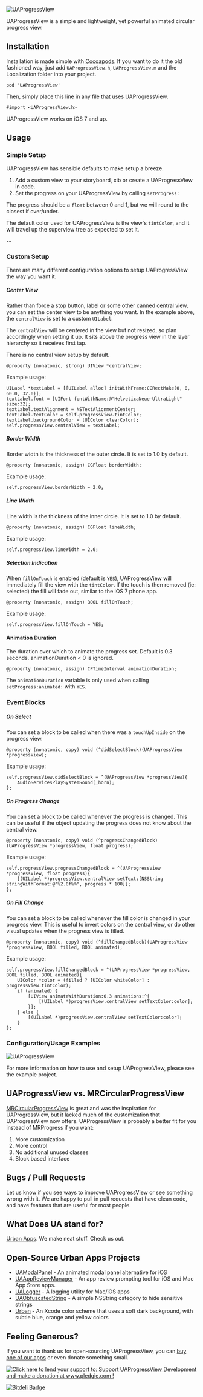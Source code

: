 ![UAProgressView](https://github.com/UrbanApps/UAProgressView/blob/master/Screens/UAProgressView.gif?raw=true "Example 1")

UAProgressView is a simple and lightweight, yet powerful animated circular progress view.

## Installation

Installation is made simple with [Cocoapods](http://cocoapods.org/). If you want to do it the old fashioned way, just add `UAProgressView.h`, `UAProgressView.m` and the Localization folder into your project.

    pod 'UAProgressView'

Then, simply place this line in any file that uses UAProgressView.

    #import <UAProgressView.h>

UAProgressView works on iOS 7 and up.
   
## Usage

### Simple Setup

UAProgressView has sensible defaults to make setup a breeze.

1. Add a custom view to your storyboard, xib or create a UAProgressView in code.
2. Set the progress on your UAProgressView by calling `setProgress:`

The progress should be a `float` between 0 and 1, but we will round to the closest if over/under.

The default color used for UAProgressView is the view's `tintColor`, and it will travel up the superview tree as expected to set it.

--
    
### Custom Setup

There are many different configuration options to setup UAProgressView the way you want it.


##### Center View

Rather than force a stop button, label or some other canned central view, you can set the center view to be anything you want. In the example above, the `centralView` is set to a custom `UILabel`.

The `centralView` will be centered in the view but not resized, so plan accordingly when setting it up. It sits above the progress view in the layer hierarchy so it receives first tap.

There is no central view setup by default.

    @property (nonatomic, strong) UIView *centralView;
Example usage:
 
	UILabel *textLabel = [[UILabel alloc] initWithFrame:CGRectMake(0, 0, 60.0, 32.0)];
	textLabel.font = [UIFont fontWithName:@"HelveticaNeue-UltraLight" size:32];
	textLabel.textAlignment = NSTextAlignmentCenter;
	textLabel.textColor = self.progressView.tintColor;
	textLabel.backgroundColor = [UIColor clearColor];
	self.progressView.centralView = textLabel;


##### Border Width

Border width is the thickness of the outer circle. It is set to 1.0 by default.

    @property (nonatomic, assign) CGFloat borderWidth;
    
Example usage:

    self.progressView.borderWidth = 2.0;
    
##### Line Width

Line width is the thickness of the inner circle. It is set to 1.0 by default.

    @property (nonatomic, assign) CGFloat lineWidth;
    
Example usage:

    self.progressView.lineWidth = 2.0;


##### Selection Indication

When `fillOnTouch` is enabled (default is `YES`), UAProgressView will immediately fill the view with the `tintColor`. If the touch is then removed (ie: selected) the fill will fade out, similar to the iOS 7 phone app.

    @property (nonatomic, assign) BOOL fillOnTouch;

Example usage:

    self.progressView.fillOnTouch = YES;
    

#### Animation Duration

The duration over which to animate the progress set. Default is 0.3 seconds. animationDuration < 0 is ignored.

    @property (nonatomic, assign) CFTimeInterval animationDuration;

The `animationDuration` variable is only used when calling `setProgress:animated:` with `YES`.



### Event Blocks


##### On Select

You can set a block to be called when there was a `touchUpInside` on the progress view.

    @property (nonatomic, copy) void (^didSelectBlock)(UAProgressView *progressView);

Example usage:

    self.progressView.didSelectBlock = ^(UAProgressView *progressView){
		AudioServicesPlaySystemSound(_horn);
	};


##### On Progress Change

You can set a block to be called whenever the progress is changed. This can be useful if the object updating the progress does not know about the central view.

    @property (nonatomic, copy) void (^progressChangedBlock)(UAProgressView *progressView, float progress);

Example usage:

    self.progressView.progressChangedBlock = ^(UAProgressView *progressView, float progress){
		[(UILabel *)progressView.centralView setText:[NSString stringWithFormat:@"%2.0f%%", progress * 100]];
	};


##### On Fill Change

You can set a block to be called whenever the fill color is changed in your progress view. This is useful to invert colors on the central view, or do other visual updates when the progress view is filled.

    @property (nonatomic, copy) void (^fillChangedBlock)(UAProgressView *progressView, BOOL filled, BOOL animated);

Example usage:

    self.progressView.fillChangedBlock = ^(UAProgressView *progressView, BOOL filled, BOOL animated){
		UIColor *color = (filled ? [UIColor whiteColor] : progressView.tintColor);
		if (animated) {
			[UIView animateWithDuration:0.3 animations:^{
				[(UILabel *)progressView.centralView setTextColor:color];
			}];
		} else {
			[(UILabel *)progressView.centralView setTextColor:color];
		}
	};


### Configuration/Usage Examples

![UAProgressView](https://github.com/UrbanApps/UAProgressView/blob/master/Screens/UAProgressView2.gif?raw=true "Example 2")

For more information on how to use and setup UAProgressView, please see the example project.

##  UAProgressView vs. MRCircularProgressView

[MRCircularProgressView](https://github.com/mrackwitz/MRProgress) is great and was the inspiration for UAProgressView, but it lacked much of the customization that UAProgressView now offers. UAProgressView is probably a better fit for you instead of MRProgress if you want:

1. More customization
2. More control
3. No additional unused classes
4. Block based interface

## Bugs / Pull Requests
Let us know if you see ways to improve UAProgressView or see something wrong with it. We are happy to pull in pull requests that have clean code, and have features that are useful for most people.

## What Does UA stand for?
[Urban Apps](http://urbanapps.com). We make neat stuff. Check us out.

## Open-Source Urban Apps Projects

- [UAModalPanel](https://github.com/UrbanApps/UAModalPanel) - An animated modal panel alternative for iOS
- [UAAppReviewManager](https://github.com/UrbanApps/UAAppReviewManager) - An app review prompting tool for iOS and Mac App Store apps.
- [UALogger](https://github.com/UrbanApps/UALogger) - A logging utility for Mac/iOS apps
- [UAObfuscatedString](https:github.com/UrbanApps/UAObfuscatedString) - A simple NSString category to hide sensitive strings
- [Urban](https://github.com/UrbanApps/Urban) - An Xcode color scheme that uses a soft dark background, with subtle blue, orange and yellow colors

## Feeling Generous?

If you want to thank us for open-sourcing UAProgressView, you can [buy one of our apps](http://itunes.com/apps/urbanapps?at=11l7j9&ct=github) or even donate something small.

<a href='http://www.pledgie.com/campaigns/21926'><img alt='Click here to lend your support to: Support UAProgressView Development and make a donation at www.pledgie.com !' src='http://www.pledgie.com/campaigns/21926.png?skin_name=chrome' border='0' /></a>

[![Bitdeli Badge](https://d2weczhvl823v0.cloudfront.net/coneybeare/uaprogressVvew/trend.png)](https://bitdeli.com/free "Bitdeli Badge")

